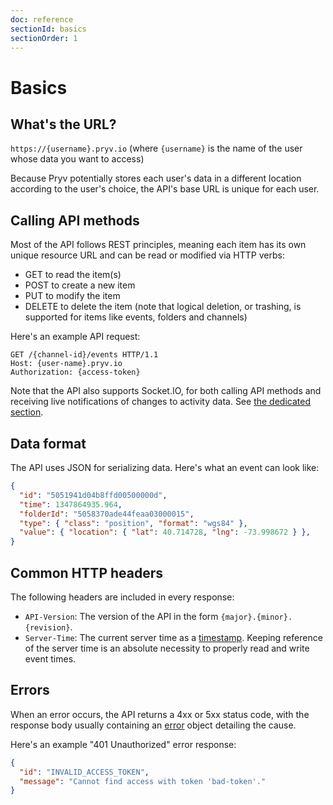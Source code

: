 ```yaml
---
doc: reference
sectionId: basics
sectionOrder: 1
---
```


# Basics


## What's the URL?

`https://{username}.pryv.io` (where `{username}` is the name of the user whose data you want to access)

Because Pryv potentially stores each user's data in a different location according to the user's choice, the API's base URL is unique for each user.


## Calling API methods

Most of the API follows REST principles, meaning each item has its own unique resource URL and can be read or modified via HTTP verbs:

- GET to read the item(s)
- POST to create a new item
- PUT to modify the item
- DELETE to delete the item (note that logical deletion, or trashing, is supported for items like events, folders and channels)

Here's an example API request:
```http
GET /{channel-id}/events HTTP/1.1
Host: {user-name}.pryv.io
Authorization: {access-token}
```

Note that the API also supports Socket.IO, for both calling API methods and receiving live notifications of changes to activity data. See [the dedicated section](#socketio).


## Data format

The API uses JSON for serializing data. Here's what an event can look like:
```json
{
  "id": "5051941d04b8ffd00500000d",
  "time": 1347864935.964,
  "folderId": "5058370ade44feaa03000015",
  "type": { "class": "position", "format": "wgs84" },
  "value": { "location": { "lat": 40.714728, "lng": -73.998672 } },
}
```


## Common HTTP headers

The following headers are included in every response:

- `API-Version`: The version of the API in the form `{major}.{minor}.{revision}`.
- `Server-Time`: The current server time as a [timestamp](#data-structure-timestamp). Keeping reference of the server time is an absolute necessity to properly read and write event times.


## Errors

When an error occurs, the API returns a 4xx or 5xx status code, with the response body usually containing an [error](#data-structure-error) object detailing the cause.

Here's an example "401 Unauthorized" error response:
```json
{
  "id": "INVALID_ACCESS_TOKEN",
  "message": "Cannot find access with token 'bad-token'."
}
```
